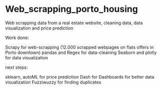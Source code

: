 # Web_scrapping_porto_housing
Web scrapping data from a real estate website, cleaning data, data visualization and price prediction


Work done:

Scrapy for web-scrapping (12.000 scrapped webpages on flats offers in Porto downtown)
pandas and Regex for data-cleaning
Seaborn and plotly for data visualization



next steps:

sklearn, autoML for price prediction
Dash for Dashboards for better data visualization
Fuzziwuzzy for finding duplicates
